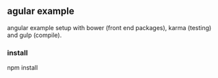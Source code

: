 ## agular example
angular example setup with bower (front end packages), karma (testing) and gulp (compile).

### install
npm install
